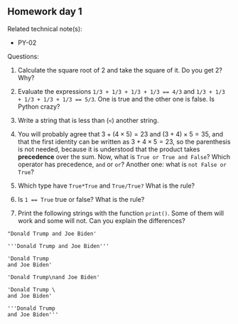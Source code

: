 ## Homework day 1

Related technical note(s): 
- PY-02

Questions:

1. Calculate the square root of 2 and take the square of it. Do you get 2? Why?

2. Evaluate the expressions `1/3 + 1/3 + 1/3 + 1/3 == 4/3` and `1/3 + 1/3 + 1/3 + 1/3 + 1/3 == 5/3`. One is true and the other one is false. Is Python crazy?

3. Write a string that is less than (`<`) another string.

4. You will probably agree that $3 + (4 \times 5) = 23$ and $(3 + 4) \times 5 = 35$, and that the first identity can be written as $3 + 4 \times 5 = 23$, so the parenthesis is not needed, because it is understood that the product takes **precedence** over the sum. Now, what is `True or True and False`? Which operator has precedence, `and` or `or`? Another one: what is `not False or True`?

5. Which type have `True*True` and `True/True?` What is the rule?

6. Is `1 == True` true or false? What is the rule? 

7. Print the following strings with the function `print()`. Some of them will work and some will not. Can you explain the differences?

```
"Donald Trump and Joe Biden'

'''Donald Trump and Joe Biden'''

'Donald Trump 
and Joe Biden'

'Donald Trump\nand Joe Biden'

'Donald Trump \
and Joe Biden'

'''Donald Trump
and Joe Biden'''
```
